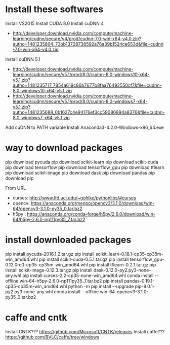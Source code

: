 # Install these softwares

Install VS2015
Install CUDA 8.0
Install cuDNN 4

+ http://developer.download.nvidia.com/compute/machine-learning/cudnn/secure/v4/prod/cudnn-7.0-win-x64-v4.0.zip?autho=1481235804_73bb13728738592a78a39b1524ce653d&file=cudnn-7.0-win-x64-v4.0.zip

Install cuDNN 5.1

+ http://developer.download.nvidia.com/compute/machine-learning/cudnn/secure/v5.1/prod/8.0/cudnn-8.0-windows10-x64-v5.1.zip?autho=1481235717_7854a619c86b7677b8faa76492550cf7&file=cudnn-8.0-windows10-x64-v5.1.zip
+ http://developer.download.nvidia.com/compute/machine-learning/cudnn/secure/v5.1/prod/8.0/cudnn-8.0-windows7-x64-v5.1.zip?autho=1481235688_0b1627c4e94176ef3cc59086894a8376&file=cudnn-8.0-windows7-x64-v5.1.zip

Add cuDNN to PATH variable
Install Anaconda3-4.2.0-Windows-x86_64.exe

# way to download packages

pip download pycuda
pip download scikit-learn
pip download scikit-cuda
pip download tensorflow
pip download tensorflow_gpu
pip download tflearn
pip download scikit-image
pip download dask
pip download pandas
pip download pip

From URL

+ curses: http://www.lfd.uci.edu/~gohlke/pythonlibs/#curses
+ opencv: https://anaconda.org/menpo/opencv3/3.1.0/download/win-64/opencv3-3.1.0-py35_0.tar.bz2
+ h5py  : https://anaconda.org/conda-forge/h5py/2.6.0/download/win-64/h5py-2.6.0-np111py35_7.tar.bz2

# install downloaded packages

pip install pycuda-2016.1.2.tar.gz
pip install scikit_learn-0.18.1-cp35-cp35m-win_amd64.whl
pip install scikit-cuda-0.5.1.tar.gz
pip install tensorflow_gpu-0.12.0rc0-cp35-cp35m-win_amd64.whl
pip install tflearn-0.2.1.tar.gz
pip install scikit-image-0.12.3.tar.gz
pip install dask-0.12.0-py2.py3-none-any.whl
pip install curses-2.2-cp35-none-win_amd64.whl
conda install --offline win-64-h5py-2.6.0-np111py35_7.tar.bz2
pip install pandas-0.19.1-cp35-cp35m-win_amd64.whl
python -m pip install --upgrade pip-9.0.1-py2.py3-none-any.whl
conda install --offline win-64-opencv3-3.1.0-py35_0.tar.bz2

# caffe and cntk

Install CNTK???  https://github.com/Microsoft/CNTK/releases
Install caffe??? https://github.com/BVLC/caffe/tree/windows



